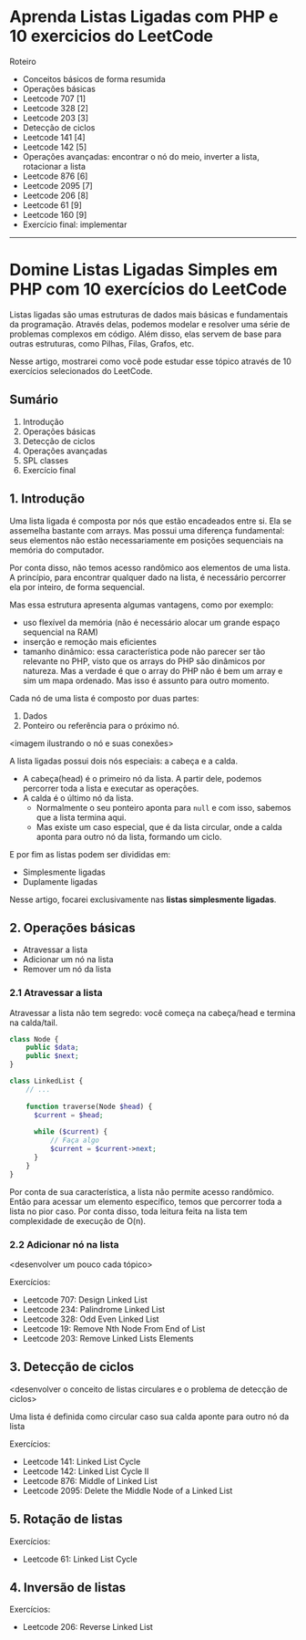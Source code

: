 # Aprenda Listas Ligadas com PHP e 10 exercicios do LeetCode

Roteiro
- Conceitos básicos de forma resumida
- Operações básicas
- Leetcode 707 [1]
- Leetcode 328 [2]
- Leetcode 203 [3]
- Detecção de ciclos
- Leetcode 141 [4]
- Leetcode 142 [5]
- Operações avançadas: encontrar o nó do meio, inverter a lista, rotacionar a lista
- Leetcode 876 [6]
- Leetcode 2095 [7]
- Leetcode 206 [8]
- Leetcode 61 [9]
- Leetcode 160 [9]
- Exercício final: implementar 

---

# Domine Listas Ligadas Simples em PHP com 10 exercícios do LeetCode

Listas ligadas são umas estruturas de dados mais básicas e fundamentais da programação.
Através delas, podemos modelar e resolver uma série de problemas complexos em código. 
Além disso, elas servem de base para outras estruturas, como Pilhas, Filas, Grafos, etc.

Nesse artigo, mostrarei como você pode estudar esse tópico através de 10 exercícios selecionados do LeetCode.

## Sumário

1. Introdução
2. Operações básicas
3. Detecção de ciclos
4. Operações avançadas
5. SPL classes
6. Exercício final

## 1. Introdução

Uma lista ligada é composta por nós que estão encadeados entre si. 
Ela se assemelha bastante com arrays. 
Mas possui uma diferença fundamental: seus elementos não estão necessariamente em posições sequenciais na memória do computador.

Por conta disso, não temos acesso randômico aos elementos de uma lista. 
A princípio, para encontrar qualquer dado na lista, é necessário percorrer ela por inteiro, de forma sequencial.

Mas essa estrutura apresenta algumas vantagens, como por exemplo:
- uso flexível da memória (não é necessário alocar um grande espaço sequencial na RAM)
- inserção e remoção mais eficientes
- tamanho dinâmico: essa característica pode não parecer ser tão relevante no PHP, visto que os arrays do PHP são dinâmicos por natureza. 
Mas a verdade é que o array do PHP não é bem um array e sim um mapa ordenado. Mas isso é assunto para outro momento.

Cada nó de uma lista é composto por duas partes: 
1. Dados
2. Ponteiro ou referência para o próximo nó. 

<imagem ilustrando o nó e suas conexões>

A lista ligadas possui dois nós especiais: a cabeça e a calda.

- A cabeça(head) é o primeiro nó da lista. A partir dele, podemos percorrer toda a lista e executar as operações.
- A calda é o último nó da lista. 
  - Normalmente o seu ponteiro aponta para `null` e com isso, sabemos que a lista termina aqui. 
  - Mas existe um caso especial, que é da lista circular, onde a calda aponta para outro nó da lista, formando um ciclo. 

E por fim as listas podem ser divididas em:
- Simplesmente ligadas
- Duplamente ligadas

Nesse artigo, focarei exclusivamente nas **listas simplesmente ligadas**. 

## 2. Operações básicas

- Atravessar a lista
- Adicionar um nó na lista
- Remover um nó da lista


### 2.1 Atravessar a lista
Atravessar a lista não tem segredo: você começa na cabeça/head e termina na calda/tail.

```php
class Node {
    public $data;
    public $next;
}

class LinkedList {
    // ...
    
    function traverse(Node $head) {
      $current = $head;
      
      while ($current) {
          // Faça algo
          $current = $current->next;
      }
    }
}
```

Por conta de sua característica, a lista não permite acesso randômico. Então para acessar um elemento específico, temos que percorrer toda a lista no pior caso. 
Por conta disso, toda leitura feita na lista tem complexidade de execução de O(n).

### 2.2 Adicionar nó na lista

<desenvolver um pouco cada tópico>

Exercícios:

- Leetcode 707: Design Linked List
- Leetcode 234: Palindrome Linked List
- Leetcode 328: Odd Even Linked List
- Leetcode 19: Remove Nth Node From End of List
- Leetcode 203: Remove Linked Lists Elements


## 3. Detecção de ciclos

<desenvolver o conceito de listas circulares e o problema de detecção de ciclos>

Uma lista é definida como circular caso sua calda aponte para outro nó da lista

<algoritmo de Floyd>

Exercícios:
- Leetcode 141: Linked List Cycle
- Leetcode 142: Linked List Cycle II
- Leetcode 876: Middle of Linked List
- Leetcode 2095: Delete the Middle Node of a Linked List

## 5. Rotação de listas

Exercícios:
- Leetcode 61: Linked List Cycle

## 4. Inversão de listas

Exercícios:
- Leetcode 206: Reverse Linked List